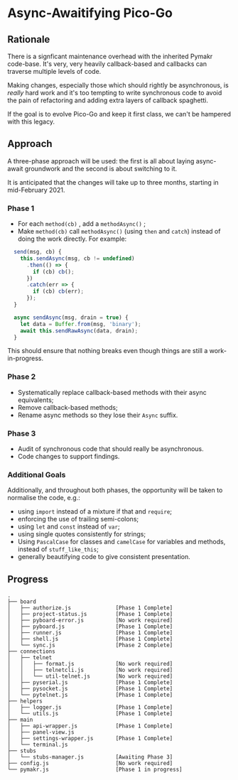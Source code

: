 # Async-Awaitifying Pico-Go

## Rationale

There is a signficant maintenance overhead with the inherited Pymakr code-base. It's very, very heavily callback-based and callbacks can traverse multiple levels of code. 

Making changes, especially those which should rightly be asynchronous, is *really* hard work and it's too tempting to write synchronous code to avoid the pain of refactoring and adding extra layers of callback spaghetti.

If the goal is to evolve Pico-Go and keep it first class, we can't be hampered with this legacy.

## Approach

A three-phase approach will be used: the first is all about laying async-await groundwork and the second is about switching to it.

It is anticipated that the changes will take up to three months, starting in mid-February 2021.

### Phase 1

* For each `method(cb)` , add a `methodAsync()` ;
* Make `method(cb)` call `methodAsync()` (using `then` and `catch`) instead of doing the work directly. For example:

```js
  send(msg, cb) {
    this.sendAsync(msg, cb != undefined)
      .then(() => {
        if (cb) cb();
      })
      .catch(err => {
        if (cb) cb(err);
      });
  }

  async sendAsync(msg, drain = true) {
    let data = Buffer.from(msg, 'binary');
    await this.sendRawAsync(data, drain);
  }
```

This should ensure that nothing breaks even though things are still a work-in-progress.

### Phase 2

* Systematically replace callback-based methods with their async equivalents;
* Remove callback-based methods;
* Rename async methods so they lose their `Async`  suffix.

### Phase 3

* Audit of synchronous code that should really be asynchronous.
* Code changes to support findings.

### Additional Goals

Additionally, and throughout both phases, the opportunity will be taken to normalise the code, e.g.:

* using `import` instead of a mixture if that and `require`;
* enforcing the use of trailing semi-colons;
* using `let` and `const` instead of `var`;
* using single quotes consistently for strings;
* Using `PascalCase` for classes and `camelCase` for variables and methods, instead of `stuff_like_this`;
* generally beautifying code to give consistent presentation.

## Progress


```
.
├── board
│   ├── authorize.js              [Phase 1 Complete]
│   ├── project-status.js         [Phase 1 Complete]
│   ├── pyboard-error.js          [No work required]
│   ├── pyboard.js                [Phase 1 Complete]
│   ├── runner.js                 [Phase 1 Complete]
│   ├── shell.js                  [Phase 1 Complete]
│   └── sync.js                   [Phase 2 Complete]
├── connections
│   ├── telnet
│   │   ├── format.js             [No work required]
│   │   ├── telnetcli.js          [No work required]
│   │   └── util-telnet.js        [No work required]
│   ├── pyserial.js               [Phase 1 Complete]
│   ├── pysocket.js               [Phase 1 Complete]
│   └── pytelnet.js               [Phase 1 Complete]
├── helpers
│   ├── logger.js                 [Phase 1 Complete]
│   └── utils.js                  [Phase 1 Complete]
├── main
│   ├── api-wrapper.js            [Phase 1 Complete]
│   ├── panel-view.js
│   ├── settings-wrapper.js       [Phase 1 Complete]
│   └── terminal.js
├── stubs
│   └── stubs-manager.js          [Awaiting Phase 3]
├── config.js                     [No work required]
└── pymakr.js                     [Phase 1 in progress]

```